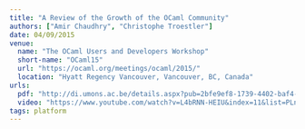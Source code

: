 ```yaml
---
title: "A Review of the Growth of the OCaml Community"
authors: ["Amir Chaudhry", "Christophe Troestler"]
date: 04/09/2015
venue:
  name: "The OCaml Users and Developers Workshop"
  short-name: "OCaml15"
  url: "https://ocaml.org/meetings/ocaml/2015/"
  location: "Hyatt Regency Vancouver, Vancouver, BC, Canada"
urls:
  pdf: "http://di.umons.ac.be/details.aspx?pub=2bfe9ef8-1739-4402-baf4-03f60e1c28c7"
  video: "https://www.youtube.com/watch?v=L4bRNN-HEIU&index=11&list=PLnqUlCo055hU46uoONmhYGUbYAK27Y6rS"
tags: platform
---
```

